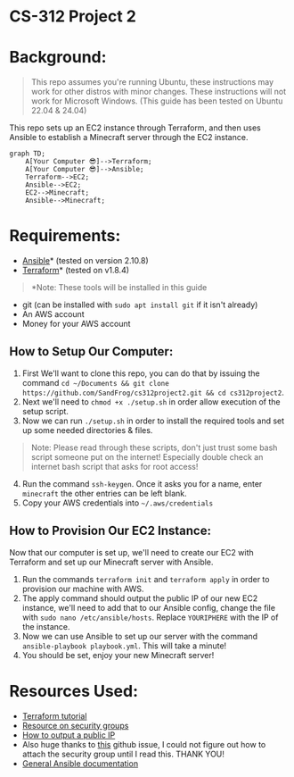 # CS-312 Project 2
# Background:
> This repo assumes you're running Ubuntu, these instructions may work for other distros with minor changes. These instructions will not work for Microsoft Windows. (This guide has been tested on Ubuntu 22.04 & 24.04)

This repo sets up an EC2 instance through Terraform, and then uses Ansible to establish a Minecraft server through the EC2 instance.

```mermaid
graph TD;
    A[Your Computer 😎]-->Terraform;
    A[Your Computer 😎]-->Ansible;
    Terraform-->EC2;
    Ansible-->EC2;
    EC2-->Minecraft;
    Ansible-->Minecraft;
```

# Requirements:
- [Ansible](https://docs.ansible.com/ansible/latest/installation_guide/intro_installation.html)* (tested on version 2.10.8)
- [Terraform](https://developer.hashicorp.com/terraform/install)* (tested on v1.8.4)

> *Note: These tools will be installed in this guide

- git (can be installed with `sudo apt install git` if it isn't already)
- An AWS account
- Money for your AWS account

## How to Setup Our Computer:

1. First We'll want to clone this repo, you can do that by issuing the command `cd ~/Documents && git clone https://github.com/SandFrog/cs312project2.git && cd cs312project2`.
2.  Next we'll need to `chmod +x ./setup.sh` in order allow execution of the setup script.
3. Now we can run `./setup.sh` in order to install the required tools and set up some needed directories & files.

> Note: Please read through these scripts, don't just trust some bash script someone put on the internet! Especially double check an internet bash script that asks for root access!

4. Run the command `ssh-keygen`. Once it asks you for a name, enter `minecraft` the other entries can be left blank.
5. Copy your AWS credentials into `~/.aws/credentials`

## How to Provision Our EC2 Instance: 
Now that our computer is set up, we'll need to create our EC2 with Terraform and set up our Minecraft server with Ansible.


1. Run the commands `terraform init` and `terraform apply` in order to provision our machine with AWS.
2. The apply command should output the public IP of our new EC2 instance, we'll need to add that to our Ansible config, change the file with `sudo nano /etc/ansible/hosts`. Replace `YOURIPHERE` with the IP of the instance.
3. Now we can use Ansible to set up our server with the command `ansible-playbook playbook.yml`. This will take a minute!
4. You should be set, enjoy your new Minecraft server!

# Resources Used:
- [Terraform tutorial](https://developer.hashicorp.com/terraform/tutorials/aws-get-started/aws-build)
- [Resource on security groups](https://registry.terraform.io/providers/hashicorp/aws/latest/docs/resources/security_group.html)
- [How to output a public IP](https://developer.hashicorp.com/terraform/tutorials/aws-get-started/aws-outputs)
- Also huge thanks to [this](https://github.com/hashicorp/terraform/issues/2164) github issue, I could not figure out how to attach the security group until I read this. THANK YOU!
- [General Ansible documentation](https://docs.ansible.com/)
